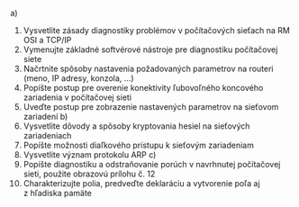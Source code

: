 a)
1. Vysvetlite zásady diagnostiky problémov v počítačových sieťach na RM OSI a TCP/IP
2. Vymenujte základné softvérové nástroje pre diagnostiku počítačovej siete
3. Načrtnite spôsoby nastavenia požadovaných parametrov na routeri (meno, IP adresy, konzola, ...)
4. Popíšte postup pre overenie konektivity ľubovoľného koncového zariadenia v počítačovej sieti
5. Uveďte postup pre zobrazenie nastavených parametrov na sieťovom zariadení
b)
1. Vysvetlite dôvody a spôsoby kryptovania hesiel na sieťových zariadeniach
2. Popíšte možnosti diaľkového prístupu k sieťovým zariadeniam
3. Vysvetlite význam protokolu ARP
c)
1. Popíšte diagnostiku a odstraňovanie porúch v navrhnutej počítačovej sieti, použite obrazovú prílohu č. 12
2. Charakterizujte polia, predveďte deklaráciu a vytvorenie poľa aj z hľadiska pamäte